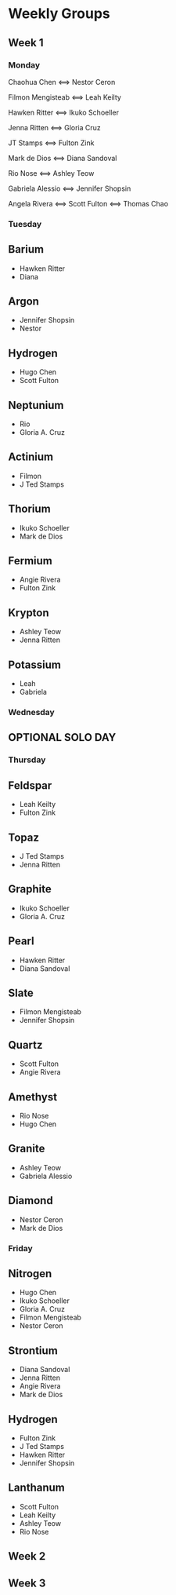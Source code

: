 # Weekly Groups

## Week 1

### Monday

Chaohua Chen <==> Nestor Ceron

Filmon Mengisteab <==> Leah Keilty

Hawken Ritter <==> Ikuko Schoeller

Jenna Ritten <==> Gloria Cruz

JT Stamps <==> Fulton Zink

Mark de Dios <==> Diana Sandoval

Rio Nose <==> Ashley Teow

Gabriela Alessio <==> Jennifer Shopsin

Angela Rivera <==> Scott Fulton <==> Thomas Chao

### Tuesday

 ## Barium
  * Hawken Ritter
  * Diana
  
  ## Argon
  * Jennifer Shopsin
  * Nestor
  
  ## Hydrogen
  * Hugo Chen
  * Scott Fulton
  
  ## Neptunium
  * Rio
  * Gloria A. Cruz
  
  ## Actinium
  * Filmon
  * J Ted Stamps
  
  ## Thorium
  * Ikuko Schoeller
  * Mark de Dios
  
  ## Fermium
  * Angie Rivera
  * Fulton Zink
  
  ## Krypton
  * Ashley Teow
  * Jenna Ritten
  
  ## Potassium
  * Leah
  * Gabriela
  
  
### Wednesday
## OPTIONAL SOLO DAY

### Thursday

## Feldspar
* Leah Keilty
* Fulton Zink

## Topaz
* J Ted Stamps
* Jenna Ritten

## Graphite
* Ikuko Schoeller
* Gloria A. Cruz

## Pearl
* Hawken Ritter
* Diana Sandoval

## Slate
* Filmon Mengisteab
* Jennifer Shopsin

## Quartz
* Scott Fulton
* Angie Rivera

## Amethyst
* Rio Nose
* Hugo Chen

## Granite
* Ashley Teow
* Gabriela Alessio

## Diamond
* Nestor Ceron
* Mark de Dios

### Friday

## Nitrogen
 * Hugo Chen
 * Ikuko Schoeller
 * Gloria A. Cruz
 * Filmon Mengisteab
 * Nestor Ceron

 ## Strontium
 * Diana Sandoval
 * Jenna Ritten
 * Angie Rivera
 * Mark de Dios

 ## Hydrogen
 * Fulton Zink
 * J Ted Stamps
 * Hawken Ritter
 * Jennifer Shopsin

 ## Lanthanum
 * Scott Fulton
 * Leah Keilty
 * Ashley Teow
 * Rio Nose

## Week 2

## Week 3
